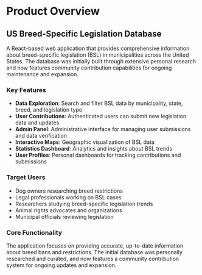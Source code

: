 # Product Overview

## US Breed-Specific Legislation Database

A React-based web application that provides comprehensive information about breed-specific legislation (BSL) in municipalities across the United States. The database was initially built through extensive personal research and now features community contribution capabilities for ongoing maintenance and expansion.

### Key Features

- **Data Exploration**: Search and filter BSL data by municipality, state, breed, and legislation type
- **User Contributions**: Authenticated users can submit new legislation data and updates
- **Admin Panel**: Administrative interface for managing user submissions and data verification
- **Interactive Maps**: Geographic visualization of BSL data
- **Statistics Dashboard**: Analytics and insights about BSL trends
- **User Profiles**: Personal dashboards for tracking contributions and submissions

### Target Users

- Dog owners researching breed restrictions
- Legal professionals working on BSL cases  
- Researchers studying breed-specific legislation trends
- Animal rights advocates and organizations
- Municipal officials reviewing legislation

### Core Functionality

The application focuses on providing accurate, up-to-date information about breed bans and restrictions. The initial database was personally researched and curated, and now features a community contribution system for ongoing updates and expansion.